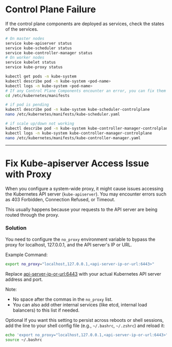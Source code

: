 # Control Plane Failure
If the control plane components are deployed as services, check the states of the services.
```bash
# On master nodes
service kube-apiserver status
service kube-scheduler status
service kube-controller-manager status
# On worker nodes
service kubelet status
service kube-proxy status
```
```bash
kubectl get pods -n kube-system
kubectl describe pod -n kube-system <pod-name>
kubectl logs -n kube-system <pod-name>
# If any Control Plane Components encounter an error, you can fix them using the YAML files in this directory.
cd /etc/kubernetes/manifests

# if pod is pending
kubectl describe pod -n kube-system kube-scheduler-controlplane
nano /etc/kubernetes/manifests/kube-scheduler.yaml

# if scale up/down not working
kubectl describe pod -n kube-system kube-controller-manager-controlplane
kubectl logs -n kube-system kube-controller-manager-controlplane
nano /etc/kubernetes/manifests/kube-controller-manager.yaml
```

---

# Fix Kube-apiserver Access Issue with Proxy
When you configure a system-wide proxy, it might cause issues accessing the Kubernetes API server (`kube-apiserver`).
You may encounter errors such as 403 Forbidden, Connection Refused, or Timeout.

This usually happens because your requests to the API server are being routed through the proxy.

### Solution
You need to configure the `no_proxy` environment variable to bypass the proxy for localhost, 127.0.0.1, and the API server's IP or URL.

Example Command:
```bash
export no_proxy="localhost,127.0.0.1,<api-server-ip-or-url:6443>"
```
Replace <api-server-ip-or-url:6443> with your actual Kubernetes API server address and port.

Note:
- No space after the commas in the `no_proxy` list.
- You can also add other internal services (like etcd, internal load balancers) to this list if needed.

Optional
If you want this setting to persist across reboots or shell sessions, add the line to your shell config file (e.g., `~/.bashrc`, `~/.zshrc`) and reload it:
```bash
echo 'export no_proxy="localhost,127.0.0.1,<api-server-ip-or-url:6443>"' >> ~/.bashrc
source ~/.bashrc
```

